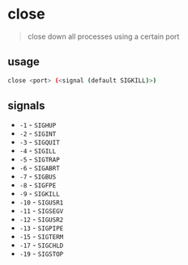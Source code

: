 # close
> close down all processes using a certain port
## usage
```sh
close <port> (<signal (default SIGKILL)>)
```

## signals
- `-1` - `SIGHUP`
- `-2` - `SIGINT`
- `-3` - `SIGQUIT`
- `-4` - `SIGILL`
- `-5` - `SIGTRAP`
- `-6` - `SIGABRT`
- `-7` - `SIGBUS`
- `-8` - `SIGFPE`
- `-9` - `SIGKILL`
- `-10` - `SIGUSR1`
- `-11` - `SIGSEGV`
- `-12` - `SIGUSR2`
- `-13` - `SIGPIPE`
- `-15` - `SIGTERM`
- `-17` - `SIGCHLD`
- `-19` - `SIGSTOP`